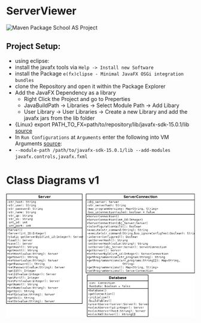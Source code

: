 # ServerViewer
![Maven Package](https://github.com/CNeinert/ServerViewer/workflows/Maven%20Package/badge.svg?branch=master)
School AS Project

## Project Setup:

* using eclipse:
* install the javafx tools via `Help -> Install new Software`
* install the Package `e(fx)clipse - Minimal JavaFX OSGi integration bundles`
* clone the Repository and open it within the Package Explorer
* Add the JavaFX Dependency as a library
    * Right Click the Project and go to Preperties
    * JavaBuildPath -> Libraries -> Select Module Path -> Add Libary
    * User Library -> User Libraries -> Create a new Library and add the javafx jars from the lib folder
* {Linux} export PATH_TO_FX=path/to/repository/lib/javafx-sdk-15.0.1/lib [source](https://openjfx.io/openjfx-docs/#install-javafx)
* In `Run Configurations` at `Arguments` enter the following into VM Arguments [source](https://openjfx.io/openjfx-docs/#install-javafx):
* `--module-path /path/to/javafx-sdk-15.0.1/lib --add-modules javafx.controls,javafx.fxml`
  

# Class Diagrams v1
![dia](ServerViewer_diagrams_v1.png)
